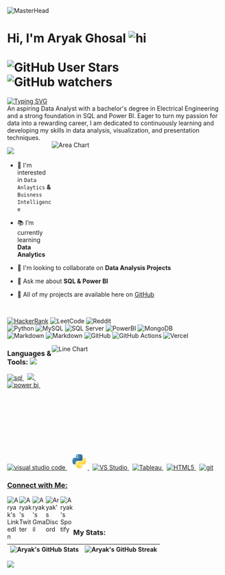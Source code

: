 ![MasterHead](https://user-images.githubusercontent.com/10498744/210012254-234538ff-d198-48aa-8964-37e6fd45d227.gif)
<h1 align="left">Hi, I'm Aryak Ghosal <img src="https://user-images.githubusercontent.com/1303154/88677602-1635ba80-d120-11ea-84d8-d263ba5fc3c0.gif" width="28px" height="28px" alt="hi"> &nbsp;&nbsp;&nbsp;&nbsp;&nbsp;&nbsp;&nbsp;&nbsp;&nbsp;&nbsp;&nbsp;&nbsp;&nbsp;&nbsp;&nbsp;&nbsp;&nbsp;&nbsp;&nbsp;&nbsp;&nbsp;&nbsp;&nbsp;&nbsp;&nbsp;&nbsp;&nbsp;&nbsp;&nbsp;&nbsp;&nbsp;&nbsp;&nbsp;&nbsp;&nbsp;&nbsp;&nbsp;&nbsp;&nbsp;&nbsp;&nbsp;&nbsp;&nbsp;&nbsp;&nbsp; <img alt="GitHub User Stars" src="https://img.shields.io/github/stars/aryakghosal?logo=github"> <img alt="GitHub watchers" src="https://img.shields.io/github/watchers/aryakghosal/aryakghosal?logo=GitHub"> </h1>

<a href=""><img src="https://readme-typing-svg.demolab.com?font=Fira+Code&weight=200&size=16&pause=800&width=430&height=25&lines=Aspiring+Data+Analyst;Transforming+Data+into+Actionable+Insights;Telling+the+Story+behind+Complex+Data" alt="Typing SVG" /></a>
<br> 
An aspiring Data Analyst with a bachelor's degree in Electrical Engineering and a strong foundation in SQL and Power BI. Eager to turn my passion for data into a rewarding career, I am dedicated to continuously learning and developing my skills in data analysis, visualization, and presentation techniques. 
<br> 
<img align="right" alt="Area Chart" width="400" height="250" src="https://cdn.dribbble.com/users/43762/screenshots/1193016/mtn-graph-dribbbble.gif">

![](https://komarev.com/ghpvc/?username=aryakghosal&label=visitors&style=flat-square&color=blue)
- :seedling: I'm interested in `Data Anlaytics` **&** `Buisness Intelligence`

- :books: I’m currently learning **Data Analytics**

- :telescope: I'm looking to collaborate on **Data Analysis Projects**

- :speech_balloon: Ask me about **SQL & Power BI**

- :rocket: All of my projects are available here on [GitHub](https://github.com/aryakghosal?tab=repositories)

<br>

[![HackerRank](https://img.shields.io/badge/-Hackerrank-2EC866?style=for-the-badge&logo=HackerRank&logoColor=white)](https://www.hackerrank.com/aryakghosal)
![LeetCode](https://img.shields.io/badge/-LeetCode-FFA116?style=for-the-badge&logo=LeetCode&logoColor=black) 
![Reddit](https://img.shields.io/badge/Reddit-FF4500?style=for-the-badge&logo=reddit&logoColor=white) <br> 
![Python](https://img.shields.io/badge/Python-FFD43B?style=for-the-badge&logo=python&logoColor=blue)
![MySQL](https://img.shields.io/badge/MySQL-005C84?style=for-the-badge&logo=mysql&logoColor=white)
![SQL Server](https://img.shields.io/badge/Microsoft%20SQL%20Server-CC2927?style=for-the-badge&logo=microsoft%20sql%20server&logoColor=white)
![PowerBI](https://img.shields.io/badge/PowerBI-F2C811?style=for-the-badge&logo=Power%20BI&logoColor=white) 
![MongoDB](https://img.shields.io/badge/MongoDB-4EA94B?style=for-the-badge&logo=mongodb&logoColor=white) <br>
![Markdown](https://img.shields.io/badge/Markdown-000000?style=for-the-badge&logo=markdown&logoColor=blue)
![Markdown](https://img.shields.io/badge/VSCode-0078D4?style=for-the-badge&logo=visual%20studio%20code&logoColor=white)
![GitHub](https://img.shields.io/badge/GitHub-100000?style=for-the-badge&logo=github&logoColor=white)
![GitHub Actions](https://img.shields.io/badge/github%20actions-%232671E5.svg?style=for-the-badge&logo=githubactions&logoColor=white)
![Vercel](https://img.shields.io/badge/Vercel-000000?style=for-the-badge&logo=vercel&logoColor=white)

<img align="right" alt="Line Chart" width="400" height="250" src="https://cdn.dribbble.com/users/43762/screenshots/1193020/media/e87c1abec50e0577f586e1253063fec8.gif">

<h3 align="left">Languages & Tools: <img src='https://user-images.githubusercontent.com/74038190/206662607-d9e7591e-bbf9-42f9-9386-29efc927bc16.gif' width="22"></h3>
<p align="left"> 
</a> 
<a href="https://en.wikipedia.org/wiki/SQL" target="_blank" rel="noreferrer"> <img src="https://seeklogo.com/images/M/mysql-logo-69B39F7D18-seeklogo.com.png" alt="sql" width="32" height="33"/>
</a> &nbsp;
<a href="https://en.wikipedia.org/wiki/SQL" target="_blank" rel="noreferrer"> <img src="https://www.svgrepo.com/show/138912/database.svg" height="34"/> 
</a> &nbsp;
<a href="https://powerbi.microsoft.com/en-au/" target="_blank" rel="noreferrer"> <img src="https://upload.wikimedia.org/wikipedia/commons/thumb/c/cf/New_Power_BI_Logo.svg/900px-New_Power_BI_Logo.svg.png?20210102182532" alt="power bi" width="32" height="32"/> 
</a> &nbsp;
<a href="https://code.visualstudio.com/" target="_blank" rel="noreferrer"> <img src="https://upload.wikimedia.org/wikipedia/commons/thumb/9/9a/Visual_Studio_Code_1.35_icon.svg/768px-Visual_Studio_Code_1.35_icon.svg.png?20210804221519" alt="visual studio code" width="33" height="33"/> 
</a> &nbsp;
<a href="https://www.python.org" target="_blank" rel="noreferrer"> <img src="https://raw.githubusercontent.com/devicons/devicon/master/icons/python/python-original.svg" alt="python" width="40" height="40"/> 
</a> &nbsp;
<a href="https://visualstudio.microsoft.com/" target="_blank" rel="noreferrer"> <img src="https://upload.wikimedia.org/wikipedia/commons/thumb/5/59/Visual_Studio_Icon_2019.svg/768px-Visual_Studio_Icon_2019.svg.png?20210214224138" alt="VS Studio" width="33" height="33"/> 
</a> &nbsp;
<a href="https://www.tableau.com/" target="_blank" rel="noreferrer"> <img src="https://user-images.githubusercontent.com/32903323/43256817-e40da78a-90c5-11e8-9c84-9471549a1259.png" alt="Tableau" width="40" height="40"/>  
</a> &nbsp;
<a href="https://en.wikipedia.org/wiki/HTML5" target="_blank" rel="noreferrer"> <img src="https://upload.wikimedia.org/wikipedia/commons/thumb/3/38/HTML5_Badge.svg/768px-HTML5_Badge.svg.png?20110131171049" alt="HTML5" width="33" height="32"/>
</a> &nbsp;
<a href="https://git-scm.com/" target="_blank" rel="noreferrer"> <img src="https://www.vectorlogo.zone/logos/git-scm/git-scm-icon.svg" alt="git" width="35" height="35"/>
</p>



<h3 align="left">Connect with Me:</h3>
<p align="left"> 

<a href="https://www.linkedin.com/in/aryakghosal">
  <img align="left" alt="Aryak's LinkedIn" width="28px" src="https://simpleicons.now.sh/linkedin/495f7e" />
</a>
<a href="https://twitter.com/AryakGhosal">
  <img align="left" alt="Aryak's Twitter" width="31px" src="https://simpleicons.now.sh/twitter/495f7e" />
</a>
<a href="mailto:aryakghosal@gmail.com">
  <img align="left" alt="Aryak's Gmail" width="31px" src="https://simpleicons.now.sh/gmail/495f7e" />
</a>
<a href="https://discord.com/">
  <img align="left" alt="Aryak's Discord" width="34px" src="https://simpleicons.now.sh/discord/495f7e" />
</a>
<a href="https://open.spotify.com/">
  <img align="left" alt="Aryak's Spotify" width="30px" src="https://simpleicons.now.sh/spotify/495f7e" />
</a>

<br>
<br>
<br>

<h3 align="left">My Stats:</h3> 

| ![Aryak's GitHub Stats](https://github-readme-stats-aryak.vercel.app/api?username=aryakghosal&show_icons=true&include_all_commits=true&count_private=true&hide_border=true&theme=tokyonight) | ![Aryak's GitHub Streak](https://streak-stats.demolab.com/?user=aryakghosal&hide_border=true&theme=gruvbox) |
| -- | -- |

<img src="https://www.animatedimages.org/data/media/562/animated-line-image-0184.gif" width="1920" height=""></img>
